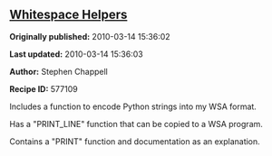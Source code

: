 ## [Whitespace Helpers](https://code.activestate.com/recipes/577109-whitespace-helpers)

**Originally published:** 2010-03-14 15:36:02

**Last updated:** 2010-03-14 15:36:03

**Author:** Stephen Chappell

**Recipe ID:** 577109

Includes a function to encode Python strings into my WSA format.

Has a "PRINT_LINE" function that can be copied to a WSA program.

Contains a "PRINT" function and documentation as an explanation.
